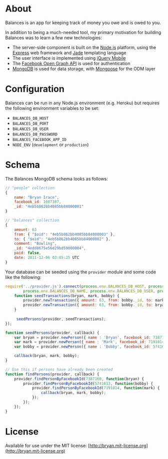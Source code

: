 # About
Balances is an app for keeping track of money you owe and is owed to you.

In addition to being a much-needed tool, my primary motivation for building Balances was to learn a few new technologies:

* The server-side component is built on the [Node.js](http://nodejs.org) platform, using the [Express](http://expressjs.com) web framework and [Jade](http://jade-lang.org) templating language
* The user interface is implemented using [jQuery Mobile](http://jquerymobile.com)
* The [Facebook Open Graph API](https://developers.facebook.com) is used for authentication
* [MongoDB](http://mongodb.org) is used for data storage, with [Mongoose](http://mongoosejs.com) for the ODM layer

# Configuration
Balances can be run in any Node.js environment (e.g. Heroku) but requires the following environment variables to be set:

* `BALANCES_DB_HOST`
* `BALANCES_DB_PORT`
* `BALANCES_DB_USER`
* `BALANCES_DB_PASSWORD`
* `BALANCES_FACEBOOK_APP_ID`
* `NODE_ENV` (`development` or `production`)

# Schema
The Balances MongoDB schema looks as follows:

```javascript
// "people" collection
{
    name: "Bryan Irace",
    facebook_id: 1607387,
    _id: "4eb5b862bb4085bb84000001"
}

// "balances" collection
{
    amount: 63
    from: { "$oid": "4eb5b862bb4085bb84000003" },
    to: { "$oid": "4eb5b862bb4085bb84000002" },
    comment: "Bowling",
    _id: "4edd8675e56d29bd59000004",
    paid: false,
    date: 2011-12-06 03:05:25 UTC
}
```

Your database can be seeded using the `provider` module and some code like the following:

```javascript
require('../provider.js').connect(process.env.BALANCES_DB_HOST, process.env.BALANCES_DB_PORT, 
        process.env.BALANCES_DB_NAME, process.env.BALANCES_DB_USER, process.env.BALANCES_DB_PASSWORD, function(provider) {
    function seedTransactions(bryan, mark, bobby) {  
        provider.newTransaction({ amount: 63, from: bobby._id, to: mark._id, comment: 'Bowling' });
        provider.newTransaction({ amount: 63, from: bobby._id, to: bryan._id, comment: 'Bowling' });
    }
	      
     seedPersons(provider, seedTransactions);
});

function seedPersons(provider, callback) {
    var bryan = provider.newPerson({ name : 'Bryan', facebook_id: 7387160 });
    var mark = provider.newPerson({ name : 'Mark', facebook_id: 7191814 });
    var bobby = provider.newPerson({ name : 'Bobby', facebook_id: 5741613 });

    callback(bryan, mark, bobby);
}

// Use this if persons have already been created
function findPersons(provider, callback) {
    provider.findPersonByFacebookId(7387160, function(bryan) {
        provider.findPersonByFacebookId(5741613, function(bobby) {
            provider.findPersonByFacebookId(7191814, function(mark) {
                callback(bryan, mark, bobby);
            });
        });
    });
}
```

# License
Available for use under the MIT license: [http://bryan.mit-license.org](http://bryan.mit-license.org)